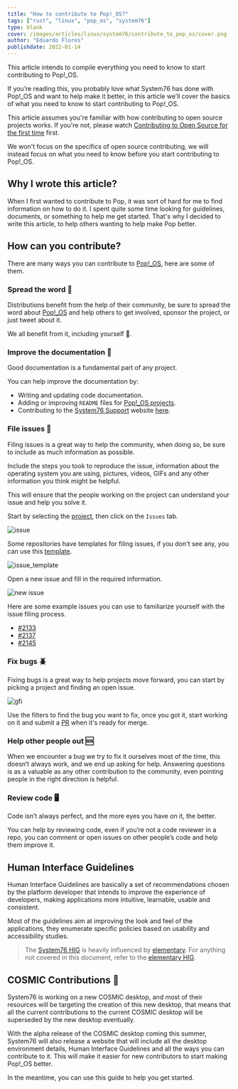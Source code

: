 ```yaml
---
title: "How to contribute to Pop!_OS?"
tags: ["rust", "linux", "pop_os", "system76"]
type: blank
cover: /images/articles/linux/system76/contribute_to_pop_os/cover.png
author: "Eduardo Flores"
publishdate: 2022-01-14
---
```


This article intends to compile everything you need to know to start contributing to Pop!_OS.

If you’re reading this, you probably love what System76 has done with Pop!_OS and want to help make it better, in this article we’ll cover the basics of what you need to know to start contributing to Pop!_OS.

This article assumes you're familiar with how contributing to open source projects works. If you're not, please watch [Contributing to Open Source for the first time](https://youtu.be/c6b6B9oN4Vg) first.

We won't focus on the specifics of open source contributing, we will instead focus on what you need to know before you start contributing to Pop!_OS.

## Why I wrote this article?

When I first wanted to contribute to Pop, it was sort of hard for me to find information on how to do it. I spent quite some time looking for guidelines, documents, or something to help me get started. That's why I decided to write this article, to help others wanting to help make Pop better.

## How can you contribute?

There are many ways you can contribute to [Pop!_OS](https://pop.system76.com/), here are some of them.

### Spread the word 📢

Distributions benefit from the help of their community, be sure to spread the word about [Pop!_OS](https://pop.system76.com/) and help others to get involved, sponsor the project, or just tweet about it.  

We all benefit from it, including yourself 🙂.

### Improve the documentation 📄

Good documentation is a fundamental part of any project.

You can help improve the documentation by: 
- Writing and updating code documentation.
- Adding or improving `README` files for [Pop!_OS projects](https://github.com/pop-os).
- Contributing to the [System76 Support](https://support.system76.com/) website [here](https://github.com/system76/docs).

### File issues 🚨

Filing issues is a great way to help the community, when doing so, be sure to include as much information as possible.

Include the steps you took to reproduce the issue, information about the operating system you are using, pictures, videos, GIFs and any other information you think might be helpful.

This will ensure that the people working on the project can understand your issue and help you solve it.

Start by selecting the [project](https://github.com/orgs/pop-os/repositories), then click on the `Issues` tab. 

![issue](/images/articles/linux/system76/contribute_to_pop_os/issue.png "Issue")

Some repositories have templates for filing issues, if you don't see any, you can use this [template](https://github.com/pop-os/pop/blob/master/.github/ISSUE_TEMPLATE.md).

![issue_template](/images/articles/linux/system76/contribute_to_pop_os/issue_template.png "Issue Template")

Open a new issue and fill in the required information.

![new issue](/images/articles/linux/system76/contribute_to_pop_os/new_issue.png "New Issue")

Here are some example issues you can use to familiarize yourself with the issue filing process.

- [#2133](https://github.com/pop-os/pop/issues/2133)
- [#2137](https://github.com/pop-os/pop/issues/2137)
- [#2145](https://github.com/pop-os/pop/issues/2145)

### Fix bugs 🪲

Fixing bugs is a great way to help projects move forward, you can start by picking a project and finding an open issue.

![gfi](/images/articles/linux/system76/contribute_to_pop_os/gfi.png "Good First Issue")

Use the filters to find the bug you want to fix, once you got it, start working on it and submit a [PR](https://docs.github.com/en/pull-requests/collaborating-with-pull-requests/proposing-changes-to-your-work-with-pull-requests/about-pull-requests) when it's ready for merge.

### Help other people out 🆘

When we encounter a bug we try to fix it ourselves most of the time, this doesn’t always work, and we end up asking for help. Answering questions is as a valuable as any other contribution to the community, even pointing people in the right direction is helpful.

### Review code 🖥️

Code isn’t always perfect, and the more eyes you have on it, the better.

You can help by reviewing code, even if you’re not a code reviewer in a repo, you can comment or open issues on other people’s code and help them improve it.

## Human Interface Guidelines

Human Interface Guidelines are basically a set of recommendations chosen by the platform developer that intends to improve the experience of developers, making applications more intuitive, learnable, usable and consistent.

Most of the guidelines aim at improving the look and feel of the applications, they enumerate specific policies based on usability and accessibility studies.

> The [System76 HIG](https://system76.github.io/shig/) is heavily influenced by [elementary](https://elementary.io). For anything not covered in this document, refer to the [elementary HIG](https://docs.elementary.io/hig).

## COSMIC Contributions 🌌
 
System76 is working on a new COSMIC desktop, and most of their resources will be targeting the creation of this new desktop, that means that all the current contributions to the current COSMIC desktop will be superseded by the new desktop eventually.

With the alpha release of the COSMIC desktop coming this summer, System76 will also release a website that will include all the desktop environment details, Human Interface Guidelines and all the ways you can contribute to it. This will make it easier for new contributors to start making Pop!_OS better.

In the meantime, you can use this guide to help you get started.
